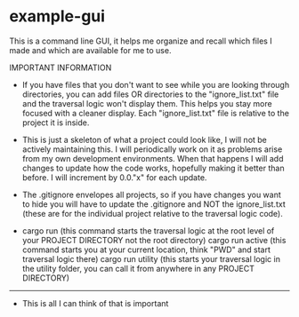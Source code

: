 # example-gui
This is a command line GUI, it helps me organize and recall which files I made and which are available for me to use.

IMPORTANT INFORMATION
- If you have files that you don't want to see while you are looking through directories, you can add files OR directories to the "ignore_list.txt" file
  and the traversal logic won't display them. This helps you stay more focused with a cleaner display. Each "ignore_list.txt" file is relative to the project
  it is inside.

- This is just a skeleton of what a project could look like, I will not be actively maintaining this. I will periodically work on it as problems arise from
  my own development environments. When that happens I will add changes to update how the code works, hopefully making it better than before. I will increment
  by 0.0."x" for each update.

- The .gitignore envelopes all projects, so if you have changes you want to hide you will have to update the .gitignore and NOT the ignore_list.txt (these are
  for the individual project relative to the traversal logic code).

- cargo run (this command starts the traversal logic at the root level of your PROJECT DIRECTORY not the root directory)
  cargo run active (this command starts you at your current location, think "PWD" and start traversal logic there)
  cargo run utility (this starts your traversal logic in the utility folder, you can call it from anywhere in any PROJECT DIRECTORY)

----------------------------------------------------------------------------------------------------------------------------------------------------------------

- This is all I can think of that is important 

